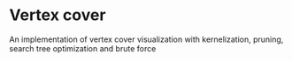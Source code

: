 # Vertex cover

An implementation of vertex cover visualization with kernelization, pruning, search tree optimization and brute force
